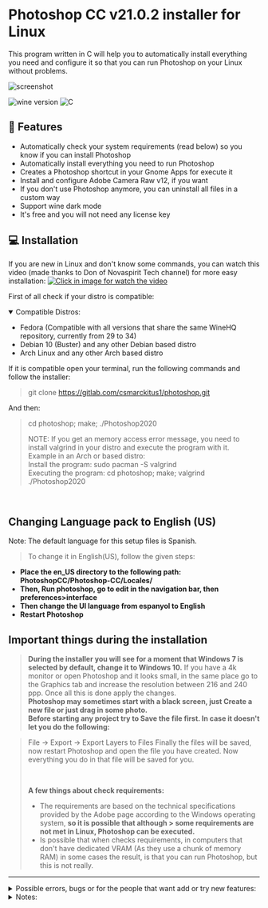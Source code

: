 # Photoshop CC v21.0.2 installer for Linux
This program written in C will help you to automatically install everything you need and configure it so that you can run Photoshop on your Linux without problems.

![screenshot](images/background.jpg)

![wine version](https://img.shields.io/badge/wine-6.0-red) ![C](https://img.shields.io/badge/C-99-blue)

## :rocket: Features
- Automatically check your system requirements (read below) so you know if you can install Photoshop
- Automatically install everything you need to run Photoshop
- Creates a Photoshop shortcut in your Gnome Apps for execute it
- Install and configure Adobe Camera Raw v12, if you want
- If you don't use Photoshop anymore, you can uninstall all files in a custom way
- Support wine dark mode
- It's free and you will not need any license key

## :computer: Installation
If you are new in Linux and don't know some commands, you can watch this video (made thanks to Don of Novaspirit Tech channel) for more easy installation:
[![Click in image for watch the video](https://i.ytimg.com/vi/yF7nvzaIITg/hqdefault.jpg)](https://www.youtube.com/watch?v=yF7nvzaIITg)


First of all check if your distro is compatible:
<details open>
<summary>Compatible Distros:</summary>

- Fedora (Compatible with all versions that share the same WineHQ repository, currently from 29 to 34)
- Debian 10 (Buster) and any other Debian based distro
- Arch Linux and any other Arch based distro
</details>
If it is compatible open your terminal, run the following commands and follow the installer:

>
>git clone https://gitlab.com/csmarckitus1/photoshop.git

And then:

>
>cd photoshop; make; ./Photoshop2020
>
>NOTE: If you get an memory access error message, you need to install valgrind in your distro and execute the program with it.
><br>
> Example in an Arch or based distro:
><br>
> Install the program: sudo pacman -S valgrind
><br>
>Executing the program: cd photoshop; make; valgrind ./Photoshop2020

<br>

## **Changing Language pack to English (US)**
>
  Note: The default language for this setup files is Spanish.
  > To change it in English(US), follow the given steps:
  - **Place the en_US directory to the following path: PhotoshopCC/Photoshop-CC/Locales/**
  - **Then, Run photoshop, go to edit in the navigation bar, then preferences>interface**
  - **Then change the UI language from espanyol to English**
  - **Restart Photoshop**


## **Important things during the installation**
>
> **During the installer you will see for a moment that Windows 7 is selected by default, change it to Windows 10.**
>If you have a 4k monitor or open Photoshop and it looks small, in the same place go to the Graphics tab and increase the resolution between 216 and 240 ppp.
>Once all this is done apply the changes.
><br>
>**Photoshop may sometimes start with a black screen, just Create a new file or just drag in some photo.**
><br>
>**Before starting any project try to Save the file first. In case it doesn't let you do the following:**

>File -> Export -> Export Layers to Files
>Finally the files will be saved, now restart Photoshop and open the file you have created. Now everything you do in that file will be saved for you.
>
><br>
>
>**A few things about check requirements:**
>- The requirements are based on the technical specifications provided by the Adobe page according to the Windows operating system, **so it is possible that although > some requirements are not met in Linux, Photoshop can be executed.**
>- Is possible that when checks requirements, in computers that don't have dedicated VRAM (As they use a chunk of memory RAM) in some cases the result, is that you can run Photoshop, but this is not really.
>

---

<details>
<summary>Possible errors, bugs or for the people that want add or try new features:</summary>

<br>

- Errors or bugs:
    - If make not works, copy and paste this in terminal in the current folder:
    > gcc -ggdb3 -O0 -std=c99 -Wall -Werror -Wextra -Wno-sign-compare -Wno-unused-parameter -Wno-unused-variable -Wshadow -pedantic -w -o Photoshop2020 Photoshop.c ./scripts/Requirements.c ./scripts/Installer.c ./scripts/Cameraraw.c ./scripts/Configure.c ./scripts/Uninstaller.c ./Photoshop2020
    >

    <br>

    - If the program has an error in somewhere of installer, first uninstall Photoshop.

    - I have installed Wine but my system does not recognize it, why? If you use any shell different than the default provided by system, you need to add the PATH of the path of installation of WINE.
    
    - If your distro is not compatible you have to modify the program so that the installation can continue and you have to install WineHQ yourself.

<br>

- New features:
    - If you want to try the staging version of Wine, Adobe Camera Raw has not worked for me.
</details>

<details>
<summary>Notes:</summary>

- I use getchar in some lines for clear stdin and doing that a command can be read by scanf.

- The main file is Photoshop.c
</details>
